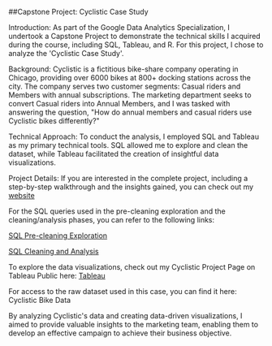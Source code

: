 ##Capstone Project: Cyclistic Case Study

Introduction:
As part of the Google Data Analytics Specialization, I undertook a Capstone Project to demonstrate the technical skills I acquired during the course, including SQL, Tableau, and R. For this project, I chose to analyze the 'Cyclistic Case Study'.

Background:
Cyclistic is a fictitious bike-share company operating in Chicago, providing over 6000 bikes at 800+ docking stations across the city. The company serves two customer segments: Casual riders and Members with annual subscriptions. The marketing department seeks to convert Casual riders into Annual Members, and I was tasked with answering the question, "How do annual members and casual riders use Cyclistic bikes differently?"

Technical Approach:
To conduct the analysis, I employed SQL and Tableau as my primary technical tools. SQL allowed me to explore and clean the dataset, while Tableau facilitated the creation of insightful data visualizations.

Project Details:
If you are interested in the complete project, including a step-by-step walkthrough and the insights gained, you can check out my [website](https://danielpieretti.com/my-portfolio/) 

For the SQL queries used in the pre-cleaning exploration and the cleaning/analysis phases, you can refer to the following links:

[SQL Pre-cleaning Exploration](https://github.com/drp9341/dpieretti/blob/main/PRE%20CLEANING%20CAPSTONE%20SQL.sql)

[SQL Cleaning and Analysis](https://github.com/drp9341/dpieretti/blob/main/Analysis.sql)

To explore the data visualizations, check out my Cyclistic Project Page on Tableau Public here: [Tableau](https://public.tableau.com/app/profile/daniel.pieretti)

For access to the raw dataset used in this case, you can find it here: Cyclistic Bike Data

By analyzing Cyclistic's data and creating data-driven visualizations, I aimed to provide valuable insights to the marketing team, enabling them to develop an effective campaign to achieve their business objective.

